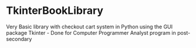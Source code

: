 # TkinterBookLibrary
Very Basic library with checkout cart system in Python using the GUI package Tkinter - Done for Computer Programmer Analyst program in post-secondary
